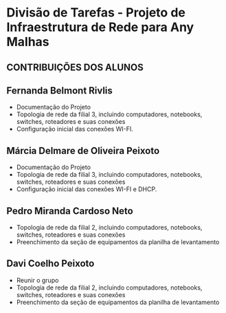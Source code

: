 # Divisão de Tarefas - Projeto de Infraestrutura de Rede para Any Malhas
## CONTRIBUIÇÕES DOS ALUNOS

## Fernanda Belmont Rivlis
- Documentação do Projeto
- Topologia de rede da filial 3, incluindo computadores, notebooks, switches, roteadores e suas conexões
-	Configuração inicial das conexões WI-FI.  

 ## Márcia Delmare de Oliveira Peixoto  
- Documentação do Projeto
- Topologia de rede da filial 3, incluindo computadores, notebooks, switches, roteadores e suas conexões
-	Configuração inicial das conexões WI-FI e DHCP.  

 ## Pedro Miranda Cardoso Neto  
- Topologia de rede da filial 2, incluindo computadores, notebooks, switches, roteadores e suas conexões
-	Preenchimento da seção de equipamentos da planilha de levantamento

## Davi Coelho Peixoto
- Reunir o grupo
- Topologia de rede da filial 2, incluindo computadores, notebooks, switches, roteadores e suas conexões
- Preenchimento da seção de equipamentos da planilha de levantamento
 
